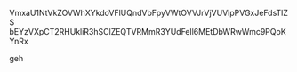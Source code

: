 VmxaU1NtVkZOVWhXYkdoVFlUQndVbFpyVWtOVVJrVjVUVlpPVGxJeFdsTlZS
bEYzVXpCT2RHUkliR3hSClZEQTVRMmR3YUdFell6MEtDbWRwWmc9PQoKYnRx

geh